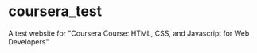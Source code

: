 # coursera_test
A test website for "Coursera Course: HTML, CSS, and Javascript for Web Developers" 
